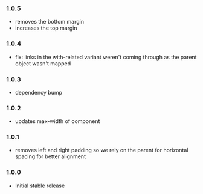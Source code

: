 ### 1.0.5

* removes the bottom margin
* increases the top margin

### 1.0.4

* fix: links in the with-related variant weren't coming through as the parent object wasn't mapped

### 1.0.3

* dependency bump

### 1.0.2

* updates max-width of component

### 1.0.1

* removes left and right padding so we rely on the parent for horizontal spacing for better alignment

### 1.0.0

* Initial stable release
